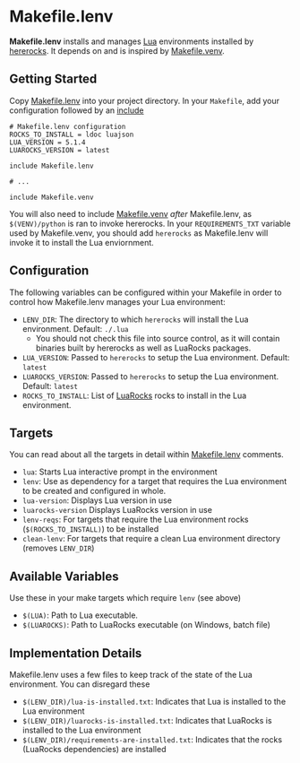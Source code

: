 # Makefile.lenv

**Makefile.lenv** installs and manages [Lua](https://lua.org) environments installed by [hererocks](https://github.com/mpeterv/hererocks). It depends on and is inspired by [Makefile.venv](https://github.com/sio/Makefile.venv).

## Getting Started

Copy [Makefile.lenv](Makefile.lenv) into your project directory. In your `Makefile`, add your configuration followed by an [include](https://www.gnu.org/software/make/manual/html_node/Include.html)

```make
# Makefile.lenv configuration
ROCKS_TO_INSTALL = ldoc luajson
LUA_VERSION = 5.1.4
LUAROCKS_VERSION = latest

include Makefile.lenv

# ...

include Makefile.venv
```

You will also need to include [Makefile.venv](https://github.com/sio/Makefile.venv) *after* Makefile.lenv, as `$(VENV)/python` is ran to invoke hererocks. In your `REQUIREMENTS_TXT` variable used by Makefile.venv, you should add `hererocks` as Makefile.lenv will invoke it to install the Lua enviornment.

## Configuration

The following variables can be configured within your Makefile in order to control how Makefile.lenv manages your Lua environment:

  * `LENV_DIR`: The directory to which `hererocks` will install the Lua environment. Default: `./.lua`
     * You should not check this file into source control, as it will contain binaries built by hererocks as well as LuaRocks packages.
  * `LUA_VERSION`: Passed to `hererocks` to setup the Lua environment. Default: `latest`
  * `LUAROCKS_VERSION`: Passed to `hererocks` to setup the Lua environment. Default: `latest`
  * `ROCKS_TO_INSTALL`: List of [LuaRocks](https://luarocks.org/) rocks to install in the Lua environment.

## Targets

You can read about all the targets in detail within [Makefile.lenv](Makefile.lenv) comments.

  * `lua`: Starts Lua interactive prompt in the environment
  * `lenv`: Use as dependency for a target that requires the Lua environment to be created and configured in whole.
  * `lua-version`: Displays Lua version in use
  * `luarocks-version` Displays LuaRocks version in use
  * `lenv-reqs`: For targets that require the Lua environment rocks (`$(ROCKS_TO_INSTALL)`) to be installed
  * `clean-lenv`: For targets that require a clean Lua environment directory (removes `LENV_DIR`)

## Available Variables

Use these in your make targets which require `lenv` (see above)

  * `$(LUA)`: Path to Lua executable.
  * `$(LUAROCKS)`: Path to LuaRocks executable (on Windows, batch file)

## Implementation Details

Makefile.lenv uses a few files to keep track of the state of the Lua environment. You can disregard these

  * `$(LENV_DIR)/lua-is-installed.txt`: Indicates that Lua is installed to the Lua environment
  * `$(LENV_DIR)/luarocks-is-installed.txt`: Indicates that LuaRocks is installed to the Lua environment
  * `$(LENV_DIR)/requirements-are-installed.txt`: Indicates that the rocks (LuaRocks dependencies) are installed

